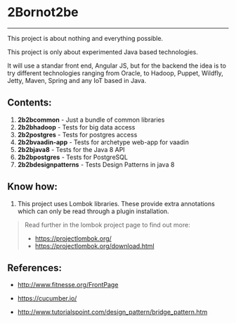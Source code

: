 # 2Bornot2be

---

This project is about nothing and everything possible.

This project is only about experimented Java based technologies.

It will use a standar front end, Angular JS, but for the backend the idea is to try different technologies ranging from Oracle, to Hadoop, Puppet, Wildfly, Jetty, Maven, Spring and any IoT based in Java.

## Contents:

1. **2b2bcommon** - Just a bundle of common libraries
2. **2b2bhadoop** - Tests for big data access
3. **2b2postgres** - Tests for postgres access
4. **2b2bvaadin-app** - Tests for archetype web-app for vaadin
5. **2b2bjava8** - Tests for the Java 8 API
6. **2b2bpostgres** - Tests for PostgreSQL
7. **2b2bdesignpatterns** - Tests Design Patterns in java 8

## Know how:

1. This project uses Lombok libraries. These provide extra annotations which can only be read through a plugin installation.

> Read further in the lombok project page to find out more:
>
> * https://projectlombok.org/
> * https://projectlombok.org/download.html


## References:

* http://www.fitnesse.org/FrontPage

* https://cucumber.io/

* http://www.tutorialspoint.com/design_pattern/bridge_pattern.htm